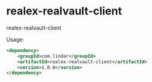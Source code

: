 # realex-realvault-client
realex-realvault-client

Usage: 

```xml
<dependency>
    <groupId>com.lindar</groupId>
    <artifactId>realex-realvault-client</artifactId>
    <version>1.0.0</version>
</dependency>
```
